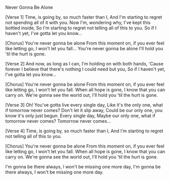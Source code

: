 Never Gonna Be Alone

[Verse 1]
Time, is going by, so much faster than I,
And I'm starting to regret not spending all of it with you.
Now I'm, wondering why, I've kept this bottled inside,
So I'm starting to regret not telling all of this to you.
So if I haven't yet, I've gotta let you know...

[Chorus]
You're never gonna be alone
From this moment on, if you ever feel like letting go,
I won't let you fall...
You're never gonna be alone
I'll hold you 'til the hurt is gone.

[Verse 2]
And now, as long as I can, I'm holding on with both hands,
'Cause forever I believe that there's nothing I could need but you,
So if I haven't yet, I've gotta let you know...

[Chorus]
You're never gonna be alone
From this moment on, if you ever feel like letting go,
I won't let you fall.
When all hope is gone, I know that you can carry on.
We're gonna see the world out,
I'll hold you 'til the hurt is gone.

[Verse 3]
Oh!
You've gotta live every single day,
Like it's the only one, what if tomorrow never comes?
Don't let it slip away,
Could be our only one, you know it's only just begun.
Every single day,
Maybe our only one, what if tomorrow never comes?
Tomorrow never comes...

[Verse 4]
Time, is going by, so much faster than I,
And I'm starting to regret not telling all of this to you.

[Chorus]
You're never gonna be alone
From this moment on, if you ever feel like letting go,
I won't let you fall.
When all hope is gone, I know that you can carry on.
We're gonna see the world out,
I'll hold you 'til the hurt is gone.

I'm gonna be there always,
I won't be missing one more day,
I'm gonna be there always,
I won't be missing one more day.
